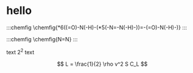 # hello

:::chemfig
\chemfig{*6((=O)-N(-H)-(*5(-N=-N(-H)-))=-(=O)-N(-H)-)}
:::

:::chemfig
\chemfig{N=N}
:::

text $2^2$ text

$$
L = \frac{1}{2} \rho v^2 S C_L
$$
